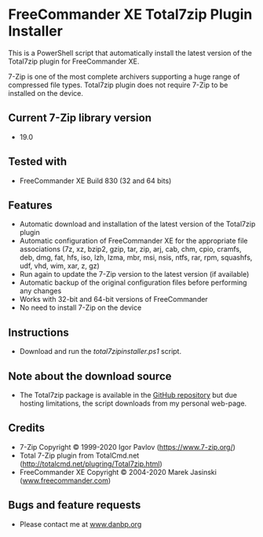 # FreeCommander XE Total7zip Plugin Installer

This is a PowerShell script that automatically install the latest version of the Total7zip plugin for FreeCommander XE.

7-Zip is one of the most complete archivers supporting a huge range of compressed file types. Total7zip plugin does not require 7-Zip to be installed on the device.

## Current 7-Zip library version
* 19.0

## Tested with
* FreeCommander XE Build 830 (32 and 64 bits)

## Features
* Automatic download and installation of the latest version of the Total7zip plugin
* Automatic configuration of FreeCommander XE for the appropriate file associations (7z, xz, bzip2, gzip, tar, zip, arj, cab, chm, cpio, cramfs, deb, dmg, fat, hfs, iso, lzh, lzma, mbr, msi, nsis, ntfs, rar, rpm, squashfs, udf, vhd, wim, xar, z, gz)
* Run again to update the 7-Zip version to the latest version (if available)
* Automatic backup of the original configuration files before performing any changes
* Works with 32-bit and 64-bit versions of FreeCommander
* No need to install 7-Zip on the device

## Instructions
* Download and run the *total7zipinstaller.ps1* script.

## Note about the download source
* The Total7zip package is available in the [GitHub repository](https://github.com/danpeig/freecommander_total7zip_installer) but due hosting limitations, the script downloads from my personal web-page.

## Credits
* 7-Zip Copyright © 1999-2020 Igor Pavlov (https://www.7-zip.org/)
* Total 7-Zip plugin from TotalCmd.net (http://totalcmd.net/plugring/Total7zip.html)
* FreeCommander XE Copyright © 2004-2020 Marek Jasinski (www.freecommander.com)

## Bugs and feature requests
* Please contact me at www.danbp.org

